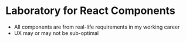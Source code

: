 # Laboratory for React Components

- All components are from real-life requirements in my working career
- UX may or may not be sub-optimal
